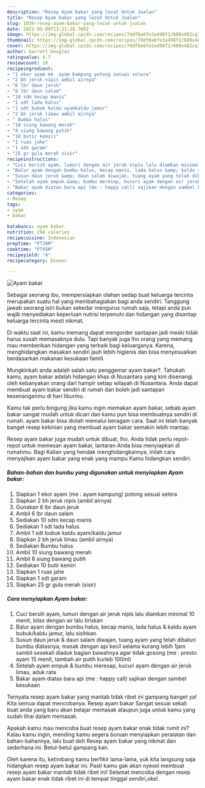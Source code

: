 ```yaml
---
description: "Resep Ayam bakar yang lezat Untuk Jualan"
title: "Resep Ayam bakar yang lezat Untuk Jualan"
slug: 1039-resep-ayam-bakar-yang-lezat-untuk-jualan
date: 2021-05-09T13:21:28.766Z
image: https://img-global.cpcdn.com/recipes/7ddf0a6fe3a498f2/680x482cq70/ayam-bakar-foto-resep-utama.jpg
thumbnail: https://img-global.cpcdn.com/recipes/7ddf0a6fe3a498f2/680x482cq70/ayam-bakar-foto-resep-utama.jpg
cover: https://img-global.cpcdn.com/recipes/7ddf0a6fe3a498f2/680x482cq70/ayam-bakar-foto-resep-utama.jpg
author: Garrett Douglas
ratingvalue: 4.7
reviewcount: 10
recipeingredient:
- "1 ekor ayam me  ayam kampung potong sesuai selera"
- "2 bh jeruk nipis ambil airnya"
- "6 lbr daun jeruk"
- "6 lbr daun salam"
- "10 sdm kecap manis"
- "1 sdt lada halus"
- "1 sdt bubuk kaldu ayamkaldu jamur"
- "2 bh jeruk limau ambil airnya"
- " Bumbu halus"
- "10 siung bawang merah"
- "8 siung bawang putih"
- "10 butir kemiri"
- "1 ruas jahe"
- "1 sdt garam"
- "25 gr gula merah sisir"
recipeinstructions:
- "Cuci bersih ayam, lumuri dengan air jeruk nipis lalu diamkan minimal 10 menit, bilas dengan air lalu tiriskan"
- "Balur ayam dengan bumbu halus, kecap manis, lada halus &amp; kaldu ayam bubuk/kaldu jamur, lalu sisihkan"
- "Susun daun jeruk &amp; daun salam diwajan, tuang ayam yang telah dibaluri bumbu diatasnya, masak dengan api kecil selama kurang lebih 1jam sambil sesekali diaduk bagian bawahnya agar tidak gosong (me : presto ayam 15 menit, tambah air putih kurleb 100ml)"
- "Setelah ayam empuk &amp; bumbu meresap, kucuri ayam dengan air jeruk limau, aduk rata"
- "Bakar ayam diatas bara api (me : happy call) sajikan dengan sambel kesukaan"
categories:
- Resep
tags:
- ayam
- bakar

katakunci: ayam bakar 
nutrition: 294 calories
recipecuisine: Indonesian
preptime: "PT39M"
cooktime: "PT45M"
recipeyield: "4"
recipecategory: Dinner

---
```



![Ayam bakar](https://img-global.cpcdn.com/recipes/7ddf0a6fe3a498f2/680x482cq70/ayam-bakar-foto-resep-utama.jpg)

Sebagai seorang ibu, mempersiapkan olahan sedap buat keluarga tercinta merupakan suatu hal yang membahagiakan bagi anda sendiri. Tanggung jawab seorang istri bukan sekedar mengurus rumah saja, tetapi anda pun wajib menyediakan keperluan nutrisi terpenuhi dan hidangan yang disantap keluarga tercinta mesti nikmat.

Di waktu  saat ini, kamu memang dapat mengorder santapan jadi meski tidak harus susah memasaknya dulu. Tapi banyak juga lho orang yang memang mau memberikan hidangan yang terbaik bagi keluarganya. Karena, menghidangkan masakan sendiri jauh lebih higienis dan bisa menyesuaikan berdasarkan makanan kesukaan famili. 



Mungkinkah anda adalah salah satu penggemar ayam bakar?. Tahukah kamu, ayam bakar adalah hidangan khas di Nusantara yang kini disenangi oleh kebanyakan orang dari hampir setiap wilayah di Nusantara. Anda dapat membuat ayam bakar sendiri di rumah dan boleh jadi santapan kesenanganmu di hari liburmu.

Kamu tak perlu bingung jika kamu ingin memakan ayam bakar, sebab ayam bakar sangat mudah untuk dicari dan kamu pun bisa membuatnya sendiri di rumah. ayam bakar bisa diolah memalui beragam cara. Saat ini telah banyak banget resep kekinian yang membuat ayam bakar semakin lebih mantap.

Resep ayam bakar juga mudah untuk dibuat, lho. Anda tidak perlu repot-repot untuk memesan ayam bakar, lantaran Anda bisa menyiapkan di rumahmu. Bagi Kalian yang hendak menghidangkannya, inilah cara menyajikan ayam bakar yang enak yang mampu Kamu hidangkan sendiri.

<!--inarticleads1-->

##### Bahan-bahan dan bumbu yang digunakan untuk menyiapkan Ayam bakar:

1. Siapkan 1 ekor ayam (me : ayam kampung) potong sesuai selera
1. Siapkan 2 bh jeruk nipis (ambil airnya)
1. Gunakan 6 lbr daun jeruk
1. Ambil 6 lbr daun salam
1. Sediakan 10 sdm kecap manis
1. Sediakan 1 sdt lada halus
1. Ambil 1 sdt bubuk kaldu ayam/kaldu jamur
1. Siapkan 2 bh jeruk limau (ambil airnya)
1. Sediakan  Bumbu halus
1. Ambil 10 siung bawang merah
1. Ambil 8 siung bawang putih
1. Sediakan 10 butir kemiri
1. Siapkan 1 ruas jahe
1. Siapkan 1 sdt garam
1. Siapkan 25 gr gula merah (sisir)




<!--inarticleads2-->

##### Cara menyiapkan Ayam bakar:

1. Cuci bersih ayam, lumuri dengan air jeruk nipis lalu diamkan minimal 10 menit, bilas dengan air lalu tiriskan
1. Balur ayam dengan bumbu halus, kecap manis, lada halus &amp; kaldu ayam bubuk/kaldu jamur, lalu sisihkan
1. Susun daun jeruk &amp; daun salam diwajan, tuang ayam yang telah dibaluri bumbu diatasnya, masak dengan api kecil selama kurang lebih 1jam sambil sesekali diaduk bagian bawahnya agar tidak gosong (me : presto ayam 15 menit, tambah air putih kurleb 100ml)
1. Setelah ayam empuk &amp; bumbu meresap, kucuri ayam dengan air jeruk limau, aduk rata
1. Bakar ayam diatas bara api (me : happy call) sajikan dengan sambel kesukaan




Ternyata resep ayam bakar yang mantab tidak ribet ini gampang banget ya! Kita semua dapat mencobanya. Resep ayam bakar Sangat sesuai sekali buat anda yang baru akan belajar memasak ataupun juga untuk kamu yang sudah lihai dalam memasak.

Apakah kamu mau mencoba buat resep ayam bakar enak tidak rumit ini? Kalau kamu ingin, mending kamu segera buruan menyiapkan peralatan dan bahan-bahannya, lalu buat deh Resep ayam bakar yang nikmat dan sederhana ini. Betul-betul gampang kan. 

Oleh karena itu, ketimbang kamu berfikir lama-lama, yuk kita langsung saja hidangkan resep ayam bakar ini. Pasti kamu gak akan nyesel membuat resep ayam bakar mantab tidak ribet ini! Selamat mencoba dengan resep ayam bakar enak tidak ribet ini di tempat tinggal sendiri,oke!.

